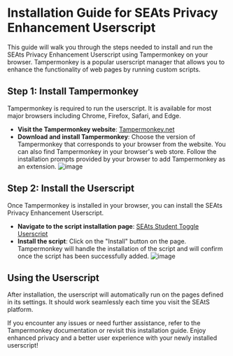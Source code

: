 # Installation Guide for SEAts Privacy Enhancement Userscript

This guide will walk you through the steps needed to install and run the SEAts Privacy Enhancement Userscript using Tampermonkey on your browser. Tampermonkey is a popular userscript manager that allows you to enhance the functionality of web pages by running custom scripts.

## Step 1: Install Tampermonkey

Tampermonkey is required to run the userscript. It is available for most major browsers including Chrome, Firefox, Safari, and Edge.

- **Visit the Tampermonkey website**: [Tampermonkey.net](https://www.tampermonkey.net/)
- **Download and install Tampermonkey**: Choose the version of Tampermonkey that corresponds to your browser from the website. You can also find Tampermonkey in your browser's web store. Follow the installation prompts provided by your browser to add Tampermonkey as an extension.
![image](https://github.com/Shaderhoth/SEAtS/assets/35539529/4398e12c-c445-4098-854d-87566877025d)

## Step 2: Install the Userscript

Once Tampermonkey is installed in your browser, you can install the SEAts Privacy Enhancement Userscript.

- **Navigate to the script installation page**: [SEAts Student Toggle Userscript](https://gist.github.com/Shaderhoth/ee505d929bb4f7c9a0da337fb4f74725/raw/01a623fbcf833d4ce20bcae5bc144294448332b0/SEAtS%2520Student%2520Toggle.user.js)
- **Install the script**: Click on the "Install" button on the page. Tampermonkey will handle the installation of the script and will confirm once the script has been successfully added.
![image](https://github.com/Shaderhoth/SEAtS/assets/35539529/6cfad482-dc9d-4160-9c50-20db24ad3356)

## Using the Userscript

After installation, the userscript will automatically run on the pages defined in its settings. It should work seamlessly each time you visit the SEAtS platform.

If you encounter any issues or need further assistance, refer to the Tampermonkey documentation or revisit this installation guide. Enjoy enhanced privacy and a better user experience with your newly installed userscript!
